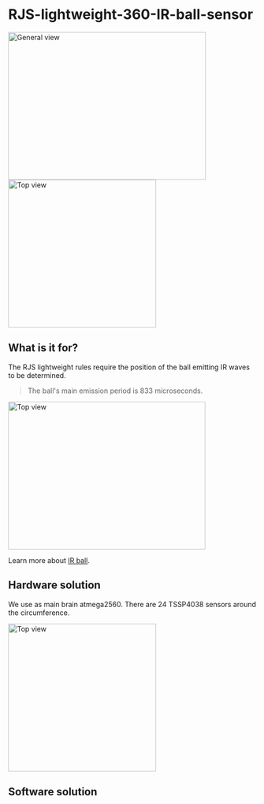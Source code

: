 # RJS-lightweight-360-IR-ball-sensor

<img width="401" height="300" alt="General view" src="https://github.com/user-attachments/assets/930d4bf8-b608-4607-9177-4990a8d32c3b" />
<img width="300" height="300" alt="Top view" src="https://github.com/user-attachments/assets/790fdb9e-d7a9-49ff-a266-bea45dbccb4f" />


## What is it for?

The RJS lightweight rules require the position of the ball emitting IR waves to be determined. 
>The ball's main emission period is 833 microseconds.

<img width="400" height="300" alt="Top view" src="https://github.com/robocup-junior/ir-golf-ball/blob/main/img%2FIR_ball_modulation.png" />

Learn more about [IR ball](https://github.com/robocup-junior/ir-golf-ball).
## Hardware solution
We use as main brain atmega2560. There are 24 TSSP4038 sensors around the circumference.

<img width="300" height="300" alt="Top view" src="https://github.com/user-attachments/assets/c88ed9de-1e67-4d41-8ddb-65a1ec8a9bed" />

## Software solution

